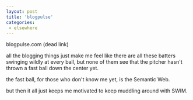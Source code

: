 ```yaml
---
layout: post
title: 'blogpulse'
categories:
 - elsewhere
---
```


<a class="dead">blogpulse.com (dead link)</a>

all the blogging things just make me feel like there are all these batters swinging wildly at every ball, but none of them see that the pitcher hasn't thrown a fast ball down the center yet.

the fast ball, for those who don't know me yet, is the Semantic Web.

but then it all just keeps me motivated to keep muddling around with SWIM.
